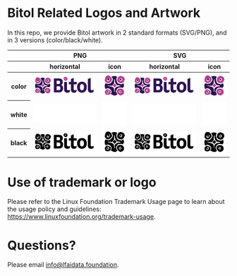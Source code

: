 # Bitol Related Logos and Artwork 
In this repo, we provide Bitol artwork in 2 standard formats (SVG/PNG), and in 3 versions (color/black/white). 

<table class="logos-table">
	<thead>
		<tr>
			<th></th>
			<th colspan="2">PNG</th>
			<th colspan="2">SVG</th>
		</tr>
		<tr>
			<th></th>
			<th>horizontal</th>
			<th>icon</th>
			<th>horizontal</th>
			<th>icon</th>
		</tr>
	</thead>	
    <tbody>
		<tr>
			<th>color</th>
			<td><a href="horizontal/color/Bitol_Logo_color.png" download><img src="horizontal/color/Bitol_Logo_color.png" width="200"></a></td>
			<td><a href="icon/color/Bitol_Logo_icon_color.png" download><img src="icon/color/Bitol_Logo_icon_color.png" width="75"></a></td>
			<td><a href="horizontal/color/Bitol_Logo_color.svg" download><img src="horizontal/color/Bitol_Logo_color.svg" width="200"></a></td>
			<td><a href="icon/color/Bitol_Logo_icon_color.svg" download><img src="icon/color/Bitol_Logo_icon_color.png" width="75"></a></td>
		</tr>
		<tr>
			<th>white</th>
			<td><a href="horizontal/white/Bitol_Logo_white.png" download><img src="horizontal/white/Bitol_Logo_white.png" width="200"></a></td>
			<td><a href="icon/white/Bitol_Logo_icon_white.png" download><img src="icon/white/Bitol_Logo_icon_white.png" width="75"></a></td>
			<td><a href="horizontal/white/Bitol_Logo_white.svg" download><img src="horizontal/white/Bitol_Logo_white.svg" width="200"></a></td>
			<td><a href="icon/white/Bitol_Logo_icon_white.svg" download><img src="icon/white/Bitol_Logo_icon_white.svg" width="75"></a></td>
		</tr>
		<tr>
			<th>black</th>
			<td><a href="horizontal/black/Bitol_Logo_black.png" download><img src="horizontal/black/Bitol_Logo_black.png" width="200"></a></td>
			<td><a href="icon/black/Bitol_Logo_icon_black.png" download><img src="icon/black/Bitol_Logo_icon_black.png" width="75"></a></td>
			<td><a href="horizontal/black/Bitol_Logo_black.svg" download><img src="horizontal/black/Bitol_Logo_black.svg" width="200"></a></td>
			<td><a href="icon/black/Bitol_Logo_icon_black.svg" download><img src="icon/black/Bitol_Logo_icon_black.svg" width="75"></a></td>
		</tr>
	</tbody>	
</table>

# Use of trademark or logo 
Please refer to the Linux Foundation Trademark Usage page to learn about the usage policy and guidelines: https://www.linuxfoundation.org/trademark-usage. 

# Questions? 
Please email info@lfaidata.foundation.
